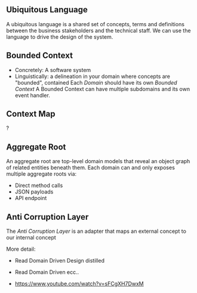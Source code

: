 ## Ubiquitous Language
A ubiquitous language is a shared set of concepts, terms and definitions between the business stakeholders and the technical staff.
We can use the language to drive the design of the system.

## Bounded Context
* Concretely: A software system
* Linguistically: a delineation in your domain where concepts are "bounded", contained
Each *Domain* should have its own *Bounded Context*
A Bounded Context can have multiple subdomains and its own event handler.

## Context Map
?

## Aggregate Root
An aggregate root are top-level domain models that reveal an object graph of related entities beneath them.
Each domain can and only exposes multiple aggregate roots via:
* Direct method calls
* JSON payloads
* API endpoint

## Anti Corruption Layer
The *Anti Corruption Layer* is an adapter that maps an external concept to our internal concept

More detail:
- Read Domain Driven Design distilled
- Read Domain Driven ecc..

- https://www.youtube.com/watch?v=sFCgXH7DwxM
